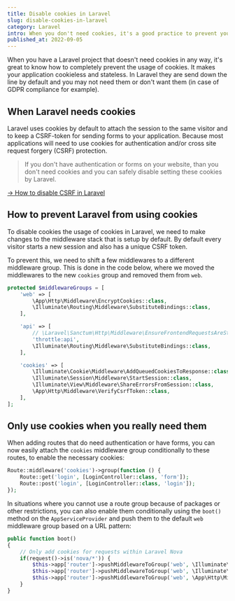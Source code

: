 ```yaml
---
title: Disable cookies in Laravel
slug: disable-cookies-in-laravel
category: Laravel
intro: When you don't need cookies, it's a good practice to prevent your app from creating them in the first place.
published_at: 2022-09-05
---
```


When you have a Laravel project that doesn't need cookies in any way, it's great to know how to completely prevent the usage of cookies. It makes your application cookieless and stateless. In Laravel they are send down the line by default and you may not need them or don't want them (in case of GDPR compliance for example).

## When Laravel needs cookies

Laravel uses cookies by default to attach the session to the same visitor and to keep a CSRF-token for sending forms to your application. Because most applications will need to use cookies for authentication and/or cross site request forgery (CSRF) protection.

> If you don't have authentication or forms on your website, than you don't need cookies and you can safely disable setting these cookies by Laravel.

[→ How to disable CSRF in Laravel](https://rocketee.rs/disable-csrf-in-laravel) 

## How to prevent Laravel from using cookies

To disable cookies the usage of cookies in Laravel, we need to make changes to the middleware stack that is setup by default. By default every visitor starts a new session and also has a unique CSRF token.

To prevent this, we need to shift a few middlewares to a different middleware group. This is done in the code below, where we moved the middlewares to the new `cookies` group and removed them from `web`.

```php
protected $middlewareGroups = [
    'web' => [
        \App\Http\Middleware\EncryptCookies::class,
        \Illuminate\Routing\Middleware\SubstituteBindings::class,
    ],

    'api' => [
        // \Laravel\Sanctum\Http\Middleware\EnsureFrontendRequestsAreStateful::class,
        'throttle:api',
        \Illuminate\Routing\Middleware\SubstituteBindings::class,
    ],

    'cookies' => [
        \Illuminate\Cookie\Middleware\AddQueuedCookiesToResponse::class,
        \Illuminate\Session\Middleware\StartSession::class,
        \Illuminate\View\Middleware\ShareErrorsFromSession::class,
        \App\Http\Middleware\VerifyCsrfToken::class,
    ],
];
```

## Only use cookies when you really need them

When adding routes that do need authentication or have forms, you can now easily attach the `cookies` middleware group conditionally to these routes, to enable the necessary cookies:

```php
Route::middleware('cookies')->group(function () {
    Route::get('login', [LoginController::class, 'form']);
    Route::post('login', [LoginController::class, 'login']);
});
```

In situations where you cannot use a route group because of packages or other restrictions, you can also enable them conditionally using the `boot()` method on the `AppServiceProvider` and push them to the default `web` middleware group based on a URL pattern:

```php
public function boot()
{
    // Only add cookies for requests within Laravel Nova
    if(request()->is('nova/*')) {
        $this->app['router']->pushMiddlewareToGroup('web', \Illuminate\Session\Middleware\StartSession::class);
        $this->app['router']->pushMiddlewareToGroup('web', \Illuminate\View\Middleware\ShareErrorsFromSession::class);
        $this->app['router']->pushMiddlewareToGroup('web', \App\Http\Middleware\VerifyCsrfToken::class);
    }
}
```
